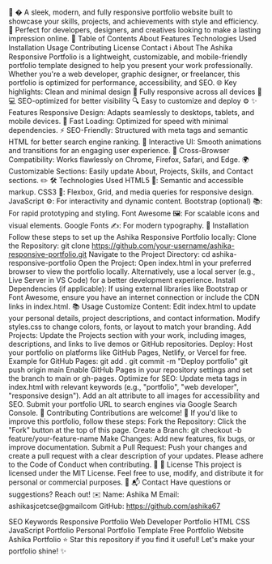 🌟
�
A sleek, modern, and fully responsive portfolio website built to showcase your skills, projects, and achievements with style and efficiency. 🚀 Perfect for developers, designers, and creatives looking to make a lasting impression online.
📖 Table of Contents
About
Features
Technologies Used
Installation
Usage
Contributing
License
Contact
ℹ️ About
The Ashika Responsive Portfolio is a lightweight, customizable, and mobile-friendly portfolio template designed to help you present your work professionally. Whether you're a web developer, graphic designer, or freelancer, this portfolio is optimized for performance, accessibility, and SEO. 🌐
Key highlights:
Clean and minimal design 🎨
Fully responsive across all devices 📱💻
SEO-optimized for better visibility 🔍
Easy to customize and deploy ⚙️
✨ Features
Responsive Design: Adapts seamlessly to desktops, tablets, and mobile devices. 📲
Fast Loading: Optimized for speed with minimal dependencies. ⚡
SEO-Friendly: Structured with meta tags and semantic HTML for better search engine ranking. 🔎
Interactive UI: Smooth animations and transitions for an engaging user experience. 🎉
Cross-Browser Compatibility: Works flawlessly on Chrome, Firefox, Safari, and Edge. 🌍
Customizable Sections: Easily update About, Projects, Skills, and Contact sections. ✏️
🛠️ Technologies Used
HTML5 📝: Semantic and accessible markup.
CSS3 🎨: Flexbox, Grid, and media queries for responsive design.
JavaScript ⚙️: For interactivity and dynamic content.
Bootstrap (optional) 📚: For rapid prototyping and styling.
Font Awesome 🖼️: For scalable icons and visual elements.
Google Fonts ✍️: For modern typography.
🚀 Installation
Follow these steps to set up the Ashika Responsive Portfolio locally:
Clone the Repository:
git clone https://github.com/your-username/ashika-responsive-portfolio.git
Navigate to the Project Directory:
cd ashika-responsive-portfolio
Open the Project:
Open index.html in your preferred browser to view the portfolio locally.
Alternatively, use a local server (e.g., Live Server in VS Code) for a better development experience.
Install Dependencies (if applicable): If using external libraries like Bootstrap or Font Awesome, ensure you have an internet connection or include the CDN links in index.html.
📚 Usage
Customize Content:
Edit index.html to update your personal details, project descriptions, and contact information.
Modify styles.css to change colors, fonts, or layout to match your branding.
Add Projects:
Update the Projects section with your work, including images, descriptions, and links to live demos or GitHub repositories.
Deploy:
Host your portfolio on platforms like GitHub Pages, Netlify, or Vercel for free.
Example for GitHub Pages:
git add .
git commit -m "Deploy portfolio"
git push origin main
Enable GitHub Pages in your repository settings and set the branch to main or gh-pages.
Optimize for SEO:
Update meta tags in index.html with relevant keywords (e.g., "portfolio", "web developer", "responsive design").
Add an alt attribute to all images for accessibility and SEO.
Submit your portfolio URL to search engines via Google Search Console.
🤝 Contributing
Contributions are welcome! 🙌 If you'd like to improve this portfolio, follow these steps:
Fork the Repository: Click the "Fork" button at the top of this page.
Create a Branch:
git checkout -b feature/your-feature-name
Make Changes: Add new features, fix bugs, or improve documentation.
Submit a Pull Request: Push your changes and create a pull request with a clear description of your updates.
Please adhere to the Code of Conduct when contributing. 🌈
📜 License
This project is licensed under the MIT License. Feel free to use, modify, and distribute it for personal or commercial purposes. 📄
📬 Contact
Have questions or suggestions? Reach out! ✉️
Name: Ashika M
Email: ashikasjcetcse@gmailcom
GitHub: https://github.com/ashika67

SEO Keywords
Responsive Portfolio
Web Developer Portfolio
HTML CSS JavaScript Portfolio
Personal Portfolio Template
Free Portfolio Website
Ashika Portfolio
⭐ Star this repository if you find it useful! Let's make your portfolio shine! ✨
